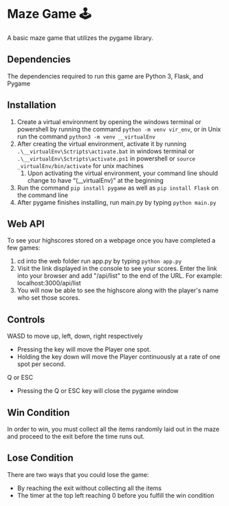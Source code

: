 # Maze Game 🕹️
A basic maze game that utilizes the pygame library.

## Dependencies
The dependencies required to run this game are Python 3, Flask, and Pygame

## Installation

1. Create a virtual environment by opening the windows terminal or powershell by running the command ```python -m venv vir_env```, or in Unix run the command ```python3 -m venv __virtualEnv```
2. After creating the virtual environment, activate it by running ```.\__virtualEnv\Sctripts\activate.bat``` in windows terminal or ```.\__virtualEnv\Sctripts\activate.ps1``` in powershell or ```source _virtualEnv/bin/activate``` for unix machines
   1. Upon activating the virtual environment, your command line should change to have “(__virtualEnv)” at the beginning
3. Run the command  ```pip install pygame``` as well as ```pip install Flask``` on the command line
4. After pygame finishes installing, run main.py by typing ```python main.py```


## Web API
To see your highscores stored on a webpage once you have completed a few games:

1. cd into the web folder run app.py by typing ```python app.py```
2. Visit the link displayed in the console to see your scores. Enter the link into your browser and add "/api/list" to the end of the URL. For example: localhost:3000/api/list
3. You will now be able to see the highscore along with the player's name who set those scores.



## Controls
WASD to move up, left, down, right respectively
- Pressing the key will move the Player one spot.
- Holding the key down will move the Player continuously at a rate of one spot per second.

Q or ESC
- Pressing the Q or ESC key will close the pygame window



## Win Condition
In order to win, you must collect all the items randomly laid out in the maze and proceed to the exit before the time runs out.

## Lose Condition
There are two ways that you could lose the game:
* By reaching the exit without collecting all the items
* The timer at the top left reaching 0 before you fulfill the win condition
